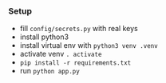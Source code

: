 ### Setup

* fill `config/secrets.py` with real keys
* install python3
* install virtual env with `python3 venv .venv`
* activate venv `. activate`
* `pip install -r requirements.txt`
* run `python app.py`
